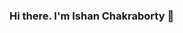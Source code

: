 ### Hi there. I'm Ishan Chakraborty 👋

<!--
**IshanChakrabortyYT/IshanChakrabortyYT** is a ✨ _special_ ✨ repository because its `README.md` (this file) appears on your GitHub profile.

Here are some ideas to get you started:

- ⚡ I love Programming, Data Science, and Gaming
- 🔭 I’m currently working on Marketing and Data Science @Katonic.ai
- 🌱 I’m currently learning OpenCV, Python, Streamlit, C#, Unity 3D.
- 📫 How to find me: 
  - :bulb: [Medium articles](https://medium.com/@ishan.chakraborty)
  - :office: [LinkedIn](https://www.linkedin.com/in/ishan-chakraborty-0085571a1)
  - :YouTube: [YouTube](https://www.youtube.com/channel/UCl8Kbt3lH-LJ04qGeRScyhQ)
- ⚡ Fun fact: Subscribe me in my YouTube Channel - [IshanGaming(ishanrock1234)](https://www.youtube.com/channel/UCl8Kbt3lH-LJ04qGeRScyhQ)
- 🤔 I’m looking for help with ... Data Science Career.

